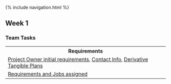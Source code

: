 {% include navigation.html %}

## Week 1
### Team Tasks
<table>
   <tr>
    <th>Requirements</th>
   </tr>
   <tr>
    <td> <a href="https://github.com/sanvi1855544/testprep/wiki/Week-1:-Project-Owner-Intitial-Requirements"> Project Owner initial requirements</a>, <a href="https://github.com/sanvi1855544/testprep/wiki/Week-1:-Contact-Info">Contact Info</a>, <a href="https://github.com/sanvi1855544/testprep/wiki/Week-1:-Derivative-Tangent-Plans">Derivative Tangible Plans</a>
  </tr>
  <tr>
    <td> <a href="https://github.com/sanvi1855544/testprep/projects/1">Requirements and Jobs assigned</a> </td>
  </tr>
  
</table>
